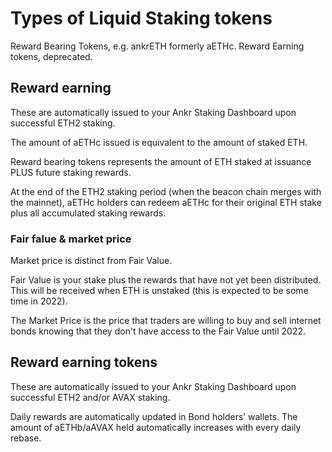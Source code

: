 # Types of Liquid Staking tokens

Reward Bearing Tokens, e.g. ankrETH formerly aETHc.
Reward Earning tokens, deprecated.

## Reward earning
These are automatically issued to your Ankr Staking Dashboard upon successful ETH2 staking.

The amount of aETHc issued is equivalent to the amount of staked ETH.

Reward bearing tokens represents the amount of ETH staked at issuance PLUS future staking rewards.

At the end of the ETH2 staking period (when the beacon chain merges with the mainnet), aETHc holders can redeem aETHc for their original ETH stake plus all accumulated staking rewards.

### Fair falue & market price
Market price is distinct from Fair Value.

Fair Value is your stake plus the rewards that have not yet been distributed. This will be received when ETH is unstaked (this is expected to be some time in 2022). 

The Market Price is the price that traders are willing to buy and sell internet bonds knowing that they don't have access to the Fair Value until 2022. 

## Reward earning tokens
These are automatically issued to your Ankr Staking Dashboard upon successful ETH2 and/or AVAX staking.

Daily rewards are automatically updated in Bond holders’ wallets. The amount of aETHb/aAVAX held automatically increases with every daily rebase.

